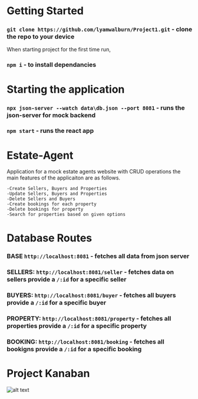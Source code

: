 # Getting Started 

### `git clone https://github.com/lyamwalburn/Project1.git` - clone the repo to your device

When starting project for the first time run,
### `npm i` - to install dependancies

# Starting the application

### `npx json-server --watch data\db.json --port 8081` - runs the json-server for mock backend
### `npm start` - runs the react app

# Estate-Agent

Application for a mock estate agents website with CRUD operations the main features of the applicaiton are as follows.

    -Create Sellers, Buyers and Properties
    -Update Sellers, Buyers and Properties
    -Delete Sellers and Buyers
    -Create bookings for each property
    -Delete bookings for property
    -Search for properties based on given options


# Database Routes

###    BASE `http://localhost:8081` - fetches all data from json server
###    SELLERS: `http://localhost:8081/seller` - fetches data on sellers provide a `/:id` for a specific seller
###    BUYERS: `http://localhost:8081/buyer` - fetches all buyers provide a `/:id` for a specific buyer
###    PROPERTY: `http://localhost:8081/property` - fetches all properties provide a `/:id` for a specific property
###    BOOKING: `http://localhost:8081/booking` - fetches all bookigns provide a `/:id` for a specific booking


# Project Kanaban 

![alt text](https://github.com/lyamwalburn/Project1/tree/develop/estate-agent/src/img/project1-trello.png?)
